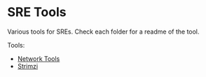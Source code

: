 # SRE Tools

Various tools for SREs. Check each folder for a readme of the tool.

Tools:

- [Network Tools](network-tools/README.md)
- [Strimzi](strimzi/README.md)
